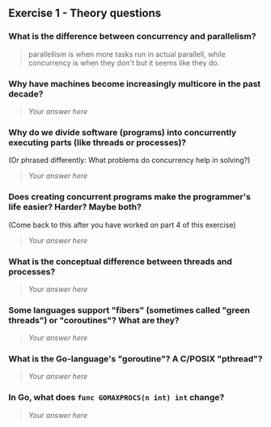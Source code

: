Exercise 1 - Theory questions
-----------------------------
 
 ### What is the difference between concurrency and parallelism?
 > parallellism is when more tasks run in actual parallell, while concurrency is when they don't but it seems like they do. 
 
 ### Why have machines become increasingly multicore in the past decade?
 > *Your answer here*
 
 ### Why do we divide software (programs) into concurrently executing parts (like threads or processes)?
 (Or phrased differently: What problems do concurrency help in solving?)
 > *Your answer here*
 
 ### Does creating concurrent programs make the programmer's life easier? Harder? Maybe both?
 (Come back to this after you have worked on part 4 of this exercise)
 > *Your answer here*
 
 ### What is the conceptual difference between threads and processes?
 > *Your answer here*
 
 ### Some languages support "fibers" (sometimes called "green threads") or "coroutines"? What are they?
 > *Your answer here*
 
 ### What is the Go-language's "goroutine"? A C/POSIX "pthread"?
 > *Your answer here*
 
 ### In Go, what does `func GOMAXPROCS(n int) int` change? 
 > *Your answer here*



 
 
 
 
